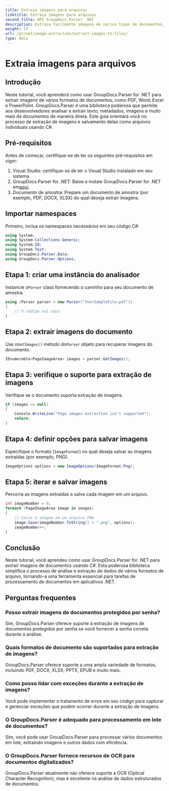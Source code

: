 ```yaml
---
title: Extraia imagens para arquivos
linktitle: Extraia imagens para arquivos
second_title: API GroupDocs.Parser .NET
description: Extraia facilmente imagens de vários tipos de documentos, como PDF e DOCX, usando GroupDocs.Parser for .NET. Simplifique suas tarefas de análise de documentos.
weight: 13
url: /pt/net/image-extraction/extract-images-to-files/
type: docs
---
```

# Extraia imagens para arquivos

## Introdução
Neste tutorial, você aprenderá como usar GroupDocs.Parser for .NET para extrair imagens de vários formatos de documentos, como PDF, Word, Excel e PowerPoint. GroupDocs.Parser é uma biblioteca poderosa que permite aos desenvolvedores analisar e extrair texto, metadados, imagens e muito mais de documentos de maneira direta. Este guia orientará você no processo de extração de imagens e salvamento delas como arquivos individuais usando C#.
## Pré-requisitos
Antes de começar, certifique-se de ter os seguintes pré-requisitos em vigor:
1. Visual Studio: certifique-se de ter o Visual Studio instalado em seu sistema.
2.  GroupDocs.Parser for .NET: Baixe e instale GroupDocs.Parser for .NET em[aqui](https://releases.groupdocs.com/parser/net/).
3. Documento de amostra: Prepare um documento de amostra (por exemplo, PDF, DOCX, XLSX) do qual deseja extrair imagens.

## Importar namespaces
Primeiro, inclua os namespaces necessários em seu código C#:
```csharp
using System;
using System.Collections.Generic;
using System.IO;
using System.Text;
using GroupDocs.Parser.Data;
using GroupDocs.Parser.Options;
```
## Etapa 1: criar uma instância do analisador
 Instancie o`Parser` class fornecendo o caminho para seu documento de amostra.
```csharp
using (Parser parser = new Parser("YourSampleFile.pdf"))
{
    // O código vai aqui
}
```
## Etapa 2: extrair imagens do documento
 Use o`GetImages()` método do`Parser` objeto para recuperar imagens do documento.
```csharp
IEnumerable<PageImageArea> images = parser.GetImages();
```
## Etapa 3: verifique o suporte para extração de imagens
Verifique se o documento suporta extração de imagens.
```csharp
if (images == null)
{
    Console.WriteLine("Page images extraction isn't supported");
    return;
}
```
## Etapa 4: definir opções para salvar imagens
Especifique o formato (`ImageFormat`) no qual deseja salvar as imagens extraídas (por exemplo, PNG).
```csharp
ImageOptions options = new ImageOptions(ImageFormat.Png);
```
## Etapa 5: iterar e salvar imagens
Percorra as imagens extraídas e salve cada imagem em um arquivo.
```csharp
int imageNumber = 0;
foreach (PageImageArea image in images)
{
    // Salve a imagem em um arquivo PNG
    image.Save(imageNumber.ToString() + ".png", options);
    imageNumber++;
}
```

## Conclusão
Neste tutorial, você aprendeu como usar GroupDocs.Parser for .NET para extrair imagens de documentos usando C#. Esta poderosa biblioteca simplifica o processo de análise e extração de dados de vários formatos de arquivo, tornando-a uma ferramenta essencial para tarefas de processamento de documentos em aplicativos .NET.

## Perguntas frequentes
### Posso extrair imagens de documentos protegidos por senha?
Sim, GroupDocs.Parser oferece suporte à extração de imagens de documentos protegidos por senha se você fornecer a senha correta durante a análise.
### Quais formatos de documento são suportados para extração de imagens?
GroupDocs.Parser oferece suporte a uma ampla variedade de formatos, incluindo PDF, DOCX, XLSX, PPTX, EPUB e muito mais.
### Como posso lidar com exceções durante a extração de imagens?
Você pode implementar o tratamento de erros em seu código para capturar e gerenciar exceções que podem ocorrer durante a extração de imagens.
### O GroupDocs.Parser é adequado para processamento em lote de documentos?
Sim, você pode usar GroupDocs.Parser para processar vários documentos em lote, extraindo imagens e outros dados com eficiência.
### O GroupDocs.Parser fornece recursos de OCR para documentos digitalizados?
GroupDocs.Parser atualmente não oferece suporte a OCR (Optical Character Recognition), mas é excelente na análise de dados estruturados de documentos.